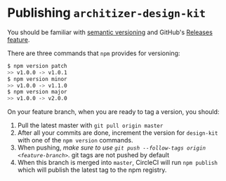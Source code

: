 # Publishing `architizer-design-kit`

You should be familiar with [semantic versioning](https://semver.org/) and GitHub's [Releases feature](https://help.github.com/articles/about-releases/).

There are three commands that `npm` provides for versioning:
```bash
$ npm version patch
>> v1.0.0 -> v1.0.1
$ npm version minor
>> v1.0.0 -> v1.1.0
$ npm version major
>> v1.0.0 -> v2.0.0
```

On your feature branch, when you are ready to tag a version, you should:
1. Pull the latest master with `git pull origin master`
2. After all your commits are done, increment the version for `design-kit` with one of the `npm version` commands.
3. When pushing, *make sure to use `git push --follow-tags origin <feature-branch>`*. git tags are not pushed by default
4. When this branch is merged into `master`, CircleCI will run `npm publish` which will publish the latest tag to the npm registry.
